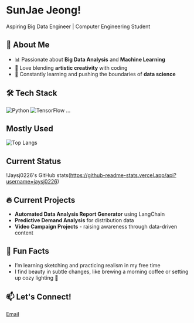 # SunJae Jeong!
Aspiring Big Data Engineer | Computer Engineering Student

## 💼 About Me
- 📊 Passionate about **Big Data Analysis** and **Machine Learning**
- 🎨 Love blending **artistic creativity** with coding
- 🚀 Constantly learning and pushing the boundaries of **data science**

## 🛠️ Tech Stack
![Python](https://img.shields.io/badge/-Python-3776AB?logo=python&logoColor=white)
![TensorFlow](https://img.shields.io/badge/-TensorFlow-FF6F00?logo=tensorflow&logoColor=white)
...
## Mostly Used
![Top Langs](https://github-readme-stats.vercel.app/api/top-langs/?username=jaysj0226&layout=compact)

## Current Status
!Jaysj0226's GitHub stats(https://github-readme-stats.vercel.app/api?username=jaysj0226)

## 🔥 Current Projects
- **Automated Data Analysis Report Generator** using LangChain
- **Predictive Demand Analysis** for distribution data
- **Video Campaign Projects** - raising awareness through data-driven content

## 🎨 Fun Facts
- I’m learning sketching and practicing realism in my free time
- I find beauty in subtle changes, like brewing a morning coffee or setting up cozy lighting 🌅

## 📫 Let's Connect!
[Email](mailto:samuel62b3221@gmail.com)
